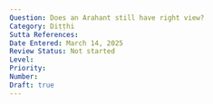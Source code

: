 ```yaml
---
Question: Does an Arahant still have right view?
Category: Diṭṭhi
Sutta References:
Date Entered: March 14, 2025
Review Status: Not started
Level: 
Priority: 
Number: 
Draft: true
---
```

